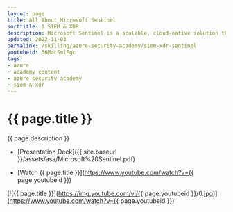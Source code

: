 ```yaml
---
layout: page
title: All About Microsoft Sentinel
sorttitle: 1 SIEM & XDR
description: Microsoft Sentinel is a scalable, cloud-native solution that provides Security Information and Event Management (SIEM) and Security Orchestration, Automation, and Response (SOAR). Acquire knowledge about Microsoft Sentinel's core capabilities, data ingestion methods, Azure Monitor Agent (AMA), Sentinel for MSSP, along with a thorough demo. into Sentinel's trademark features. Lastly, cover Sentinel's User and Entity Behavior Analytics.
updated: 2022-11-03
permalink: /skilling/azure-security-academy/siem-xdr-sentinel
youtubeid: 36MacSmlEgc
tags: 
- azure
- academy content
- azure security academy
- siem & xdr
---
```


# {{ page.title }}

{{ page.description }}

* [Presentation Deck]({{ site.baseurl }}/assets/asa/Microsoft%20Sentinel.pdf)

* [Watch {{ page.title }}](https://www.youtube.com/watch?v={{ page.youtubeid }})

[![{{ page.title }}](https://img.youtube.com/vi/{{ page.youtubeid }}/0.jpg)](https://www.youtube.com/watch?v={{ page.youtubeid }})